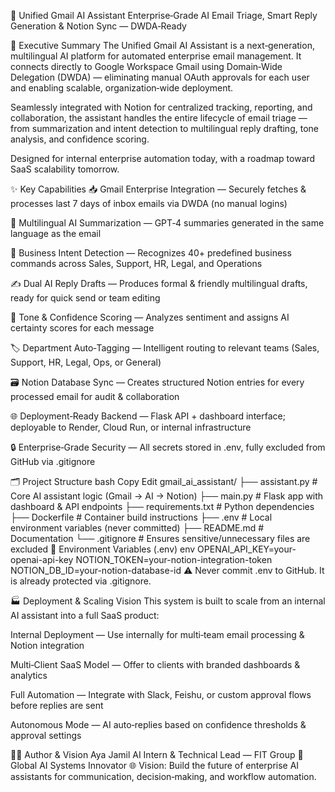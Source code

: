 📧 Unified Gmail AI Assistant
Enterprise‑Grade AI Email Triage, Smart Reply Generation & Notion Sync — DWDA‑Ready

🚀 Executive Summary
The Unified Gmail AI Assistant is a next‑generation, multilingual AI platform for automated enterprise email management.
It connects directly to Google Workspace Gmail using Domain‑Wide Delegation (DWDA) — eliminating manual OAuth approvals for each user and enabling scalable, organization‑wide deployment.

Seamlessly integrated with Notion for centralized tracking, reporting, and collaboration, the assistant handles the entire lifecycle of email triage — from summarization and intent detection to multilingual reply drafting, tone analysis, and confidence scoring.

Designed for internal enterprise automation today, with a roadmap toward SaaS scalability tomorrow.

✨ Key Capabilities
📥 Gmail Enterprise Integration — Securely fetches & processes last 7 days of inbox emails via DWDA (no manual logins)

🧠 Multilingual AI Summarization — GPT‑4 summaries generated in the same language as the email

📌 Business Intent Detection — Recognizes 40+ predefined business commands across Sales, Support, HR, Legal, and Operations

✍️ Dual AI Reply Drafts — Produces formal & friendly multilingual drafts, ready for quick send or team editing

🎯 Tone & Confidence Scoring — Analyzes sentiment and assigns AI certainty scores for each message

🏷 Department Auto‑Tagging — Intelligent routing to relevant teams (Sales, Support, HR, Legal, Ops, or General)

🗃 Notion Database Sync — Creates structured Notion entries for every processed email for audit & collaboration

🌐 Deployment‑Ready Backend — Flask API + dashboard interface; deployable to Render, Cloud Run, or internal infrastructure

🔒 Enterprise‑Grade Security — All secrets stored in .env, fully excluded from GitHub via .gitignore

🗂 Project Structure
bash
Copy
Edit
gmail_ai_assistant/
├── assistant.py        # Core AI assistant logic (Gmail → AI → Notion)
├── main.py             # Flask app with dashboard & API endpoints
├── requirements.txt    # Python dependencies
├── Dockerfile          # Container build instructions
├── .env                # Local environment variables (never committed)
├── README.md           # Documentation
└── .gitignore          # Ensures sensitive/unnecessary files are excluded
🔐 Environment Variables (.env)
env
OPENAI_API_KEY=your-openai-api-key
NOTION_TOKEN=your-notion-integration-token
NOTION_DB_ID=your-notion-database-id
⚠️ Never commit .env to GitHub. It is already protected via .gitignore.

🏭 Deployment & Scaling Vision
This system is built to scale from an internal AI assistant into a full SaaS product:

Internal Deployment — Use internally for multi‑team email processing & Notion integration

Multi‑Client SaaS Model — Offer to clients with branded dashboards & analytics

Full Automation — Integrate with Slack, Feishu, or custom approval flows before replies are sent

Autonomous Mode — AI auto‑replies based on confidence thresholds & approval settings

👩‍💼 Author & Vision
Aya Jamil
AI Intern & Technical Lead — FIT Group
📍 Global AI Systems Innovator
🌐 Vision: Build the future of enterprise AI assistants for communication, decision‑making, and workflow automation.